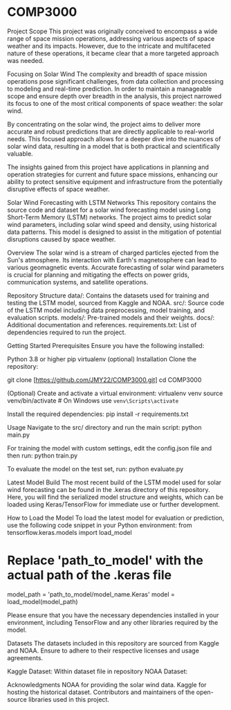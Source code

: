 # COMP3000
Project Scope
This project was originally conceived to encompass a wide range of space mission operations, addressing various aspects of space weather and its impacts. However, due to the intricate and multifaceted nature of these operations, it became clear that a more targeted approach was needed.

Focusing on Solar Wind
The complexity and breadth of space mission operations pose significant challenges, from data collection and processing to modeling and real-time prediction. In order to maintain a manageable scope and ensure depth over breadth in the analysis, this project narrowed its focus to one of the most critical components of space weather: the solar wind.

By concentrating on the solar wind, the project aims to deliver more accurate and robust predictions that are directly applicable to real-world needs. This focused approach allows for a deeper dive into the nuances of solar wind data, resulting in a model that is both practical and scientifically valuable.

The insights gained from this project have applications in planning and operation strategies for current and future space missions, enhancing our ability to protect sensitive equipment and infrastructure from the potentially disruptive effects of space weather.

Solar Wind Forecasting with LSTM Networks
This repository contains the source code and dataset for a solar wind forecasting model using Long Short-Term Memory (LSTM) networks. The project aims to predict solar wind parameters, including solar wind speed and density, using historical data patterns. This model is designed to assist in the mitigation of potential disruptions caused by space weather.

Overview
The solar wind is a stream of charged particles ejected from the Sun's atmosphere. Its interaction with Earth's magnetosphere can lead to various geomagnetic events. Accurate forecasting of solar wind parameters is crucial for planning and mitigating the effects on power grids, communication systems, and satellite operations.

Repository Structure
data/: Contains the datasets used for training and testing the LSTM model, sourced from Kaggle and NOAA.
src/: Source code of the LSTM model including data preprocessing, model training, and evaluation scripts.
models/: Pre-trained models and their weights.
docs/: Additional documentation and references.
requirements.txt: List of dependencies required to run the project.

Getting Started
Prerequisites
Ensure you have the following installed:

Python 3.8 or higher
pip
virtualenv (optional)
Installation
Clone the repository:

git clone [https://github.com/JMY22/COMP3000.git]
cd COMP3000

(Optional) Create and activate a virtual environment:
virtualenv venv
source venv/bin/activate  # On Windows use `venv\Scripts\activate`

Install the required dependencies:
pip install -r requirements.txt

Usage
Navigate to the src/ directory and run the main script:
python main.py

For training the model with custom settings, edit the config.json file and then run:
python train.py

To evaluate the model on the test set, run:
python evaluate.py

Latest Model Build
The most recent build of the LSTM model used for solar wind forecasting can be found in the .keras directory of this repository. Here, you will find the serialized model structure and weights, which can be loaded using Keras/TensorFlow for immediate use or further development.

How to Load the Model
To load the latest model for evaluation or prediction, use the following code snippet in your Python environment:
from tensorflow.keras.models import load_model

# Replace 'path_to_model' with the actual path of the .keras file
model_path = 'path_to_model/model_name.Keras'
model = load_model(model_path)

Please ensure that you have the necessary dependencies installed in your environment, including TensorFlow and any other libraries required by the model.

Datasets
The datasets included in this repository are sourced from Kaggle and NOAA. Ensure to adhere to their respective licenses and usage agreements.

Kaggle Dataset: Within dataset file in repository
NOAA Dataset: 

Acknowledgments
NOAA for providing the solar wind data.
Kaggle for hosting the historical dataset.
Contributors and maintainers of the open-source libraries used in this project.
